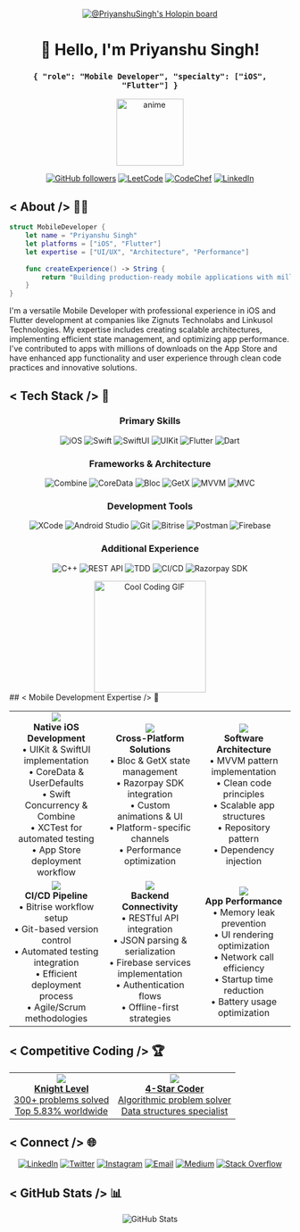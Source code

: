 
<div align="center">

[![@PriyanshuSingh's Holopin board](https://holopin.io/api/user/board?user=priyanshusingha)](https://holopin.io/@priyanshusingha)


# 👋 Hello, I'm Priyanshu Singh!
### `{ "role": "Mobile Developer", "specialty": ["iOS", "Flutter"] }`

</div>

<div align="center">
  <img src="https://github.com/user-attachments/assets/50e1c61e-a633-40d1-a3ff-e8b2b2198e7f" alt="anime" width="120px" />
  
  [![GitHub followers](https://img.shields.io/github/followers/Priyanshu-Singhz?style=for-the-badge&logo=github&color=181717)](https://github.com/priyanshusingha)
  [![LeetCode](https://img.shields.io/badge/Knight-300+-informational?style=for-the-badge&logo=leetcode&color=FFA116&logoColor=white)](https://leetcode.com/ps4151722/)
  [![CodeChef](https://img.shields.io/badge/★★★★-Coder-informational?style=for-the-badge&logo=codechef&color=5B4638&logoColor=white)](https://www.codechef.com/users/priyanshu2907)
  [![LinkedIn](https://img.shields.io/badge/LinkedIn-Connect-blue?style=for-the-badge&logo=linkedin)](https://linkedin.com/in/priyanshusingha/)
</div>

## < About /> 👨‍💻

```swift
struct MobileDeveloper {
    let name = "Priyanshu Singh"
    let platforms = ["iOS", "Flutter"]
    let expertise = ["UI/UX", "Architecture", "Performance"]
    
    func createExperience() -> String {
        return "Building production-ready mobile applications with millions of downloads"
    }
}
```

I'm a versatile Mobile Developer with professional experience in iOS and Flutter development at companies like Zignuts Technolabs and Linkusol Technologies. My expertise includes creating scalable architectures, implementing efficient state management, and optimizing app performance. I've contributed to apps with millions of downloads on the App Store and have enhanced app functionality and user experience through clean code practices and innovative solutions.

## < Tech Stack /> 🔧

<div align="center">

### Primary Skills
![iOS](https://img.shields.io/badge/iOS-000000?style=for-the-badge&logo=apple&logoColor=white)
![Swift](https://img.shields.io/badge/Swift-FA7343?style=for-the-badge&logo=swift&logoColor=white)
![SwiftUI](https://img.shields.io/badge/SwiftUI-0D96F6?style=for-the-badge&logo=swift&logoColor=white)
![UIKit](https://img.shields.io/badge/UIKit-2396F3?style=for-the-badge&logo=swift&logoColor=white)
![Flutter](https://img.shields.io/badge/Flutter-02569B?style=for-the-badge&logo=flutter&logoColor=white)
![Dart](https://img.shields.io/badge/Dart-0175C2?style=for-the-badge&logo=dart&logoColor=white)

### Frameworks & Architecture
![Combine](https://img.shields.io/badge/Combine-007ACC?style=for-the-badge&logo=swift&logoColor=white)
![CoreData](https://img.shields.io/badge/CoreData-5856D6?style=for-the-badge&logo=apple&logoColor=white)
![Bloc](https://img.shields.io/badge/Bloc-02569B?style=for-the-badge&logo=flutter&logoColor=white)
![GetX](https://img.shields.io/badge/GetX-00C853?style=for-the-badge&logo=flutter&logoColor=white)
![MVVM](https://img.shields.io/badge/MVVM-FF5722?style=for-the-badge&logoColor=white)
![MVC](https://img.shields.io/badge/MVC-795548?style=for-the-badge&logoColor=white)

### Development Tools
![XCode](https://img.shields.io/badge/Xcode-147EFB?style=for-the-badge&logo=xcode&logoColor=white)
![Android Studio](https://img.shields.io/badge/Android_Studio-3DDC84?style=for-the-badge&logo=android-studio&logoColor=white)
![Git](https://img.shields.io/badge/Git-F05032?style=for-the-badge&logo=git&logoColor=white)
![Bitrise](https://img.shields.io/badge/Bitrise-683D87?style=for-the-badge&logo=bitrise&logoColor=white)
![Postman](https://img.shields.io/badge/Postman-FF6C37?style=for-the-badge&logo=postman&logoColor=white)
![Firebase](https://img.shields.io/badge/Firebase-FFCA28?style=for-the-badge&logo=firebase&logoColor=black)

### Additional Experience
![C++](https://img.shields.io/badge/C++-00599C?style=for-the-badge&logo=cplusplus&logoColor=white)
![REST API](https://img.shields.io/badge/REST_API-009688?style=for-the-badge&logo=fastapi&logoColor=white)
![TDD](https://img.shields.io/badge/TDD-4CAF50?style=for-the-badge&logoColor=white)
![CI/CD](https://img.shields.io/badge/CI/CD-2196F3?style=for-the-badge&logoColor=white)
![Razorpay SDK](https://img.shields.io/badge/Razorpay-3395FF?style=for-the-badge&logo=razorpay&logoColor=white)

</div>

<div align="center">
  <img src="https://media.giphy.com/media/l3q2K5jinAlChoCLS/giphy.gif" alt="Cool Coding GIF" width="200px" />
</div>
## < Mobile Development Expertise /> 📱
<table width="100%">
  <tr>
    <td align="center" width="33%">
      <img src="https://img.shields.io/badge/iOS-Development-blue?style=for-the-badge" /><br>
      <b>Native iOS Development</b><br>
      • UIKit & SwiftUI implementation<br>
      • CoreData & UserDefaults<br>
      • Swift Concurrency & Combine<br>
      • XCTest for automated testing<br>
      • App Store deployment workflow
    </td>
    <td align="center" width="33%">
      <img src="https://img.shields.io/badge/Flutter-Development-blue?style=for-the-badge" /><br>
      <b>Cross-Platform Solutions</b><br>
      • Bloc & GetX state management<br>
      • Razorpay SDK integration<br>
      • Custom animations & UI<br>
      • Platform-specific channels<br>
      • Performance optimization
    </td>
    <td align="center" width="33%">
      <img src="https://img.shields.io/badge/Architecture-Design-green?style=for-the-badge" /><br>
      <b>Software Architecture</b><br>
      • MVVM pattern implementation<br>
      • Clean code principles<br>
      • Scalable app structures<br>
      • Repository pattern<br>
      • Dependency injection
    </td>
  </tr>
  <tr>
    <td align="center" width="33%">
      <img src="https://img.shields.io/badge/DevOps-Integration-green?style=for-the-badge" /><br>
      <b>CI/CD Pipeline</b><br>
      • Bitrise workflow setup<br>
      • Git-based version control<br>
      • Automated testing integration<br>
      • Efficient deployment process<br>
      • Agile/Scrum methodologies
    </td>
    <td align="center" width="33%">
      <img src="https://img.shields.io/badge/API-Integration-purple?style=for-the-badge" /><br>
      <b>Backend Connectivity</b><br>
      • RESTful API integration<br>
      • JSON parsing & serialization<br>
      • Firebase services implementation<br>
      • Authentication flows<br>
      • Offline-first strategies
    </td>
    <td align="center" width="33%">
      <img src="https://img.shields.io/badge/Performance-Optimization-purple?style=for-the-badge" /><br>
      <b>App Performance</b><br>
      • Memory leak prevention<br>
      • UI rendering optimization<br>
      • Network call efficiency<br>
      • Startup time reduction<br>
      • Battery usage optimization
    </td>
  </tr>
</table>

## < Competitive Coding /> 🏆

<table>
  <tr>
    <td align="center">
      <a href="https://leetcode.com/ps4151722/">
        <img src="https://img.shields.io/badge/LeetCode-FFA116?style=for-the-badge&logo=leetcode&logoColor=black" /><br>
        <b>Knight Level</b><br>
        300+ problems solved<br>
        Top 5.83% worldwide
      </a>
    </td>
    <td align="center">
      <a href="https://www.codechef.com/users/priyanshu2907">
        <img src="https://img.shields.io/badge/CodeChef-5B4638?style=for-the-badge&logo=codechef&logoColor=white" /><br>
        <b>4-Star Coder</b><br>
        Algorithmic problem solver<br>
        Data structures specialist
      </a>
    </td>
  </tr>
</table>


## < Connect /> 🌐

<div align="center">
  
[![LinkedIn](https://img.shields.io/badge/LinkedIn-0077B5?style=for-the-badge&logo=linkedin&logoColor=white)](https://www.linkedin.com/in/priyanshusingha)
[![Twitter](https://img.shields.io/badge/Twitter-1DA1F2?style=for-the-badge&logo=twitter&logoColor=white)](https://twitter.com/Priyans62663210)
[![Instagram](https://img.shields.io/badge/Instagram-E4405F?style=for-the-badge&logo=instagram&logoColor=white)](https://instagram.com/priyanshusingha2910)
[![Email](https://img.shields.io/badge/Email-ps4151722@gmail.com-D14836?style=for-the-badge&logo=gmail&logoColor=white)](mailto:ps4151722@gmail.com)
[![Medium](https://img.shields.io/badge/Medium-12100E?style=for-the-badge&logo=medium&logoColor=white)](https://medium.com/@priyanshusingha)
[![Stack Overflow](https://img.shields.io/badge/Stack_Overflow-FE7A16?style=for-the-badge&logo=stack-overflow&logoColor=white)](https://stackoverflow.com/users/23186510)

</div>



## < GitHub Stats /> 📊

<div align="center">
  <img src="https://github-readme-stats.vercel.app/api?username=Priyanshu-Singhz&show_icons=true&theme=tokyonight" alt="GitHub Stats" />
</div>
